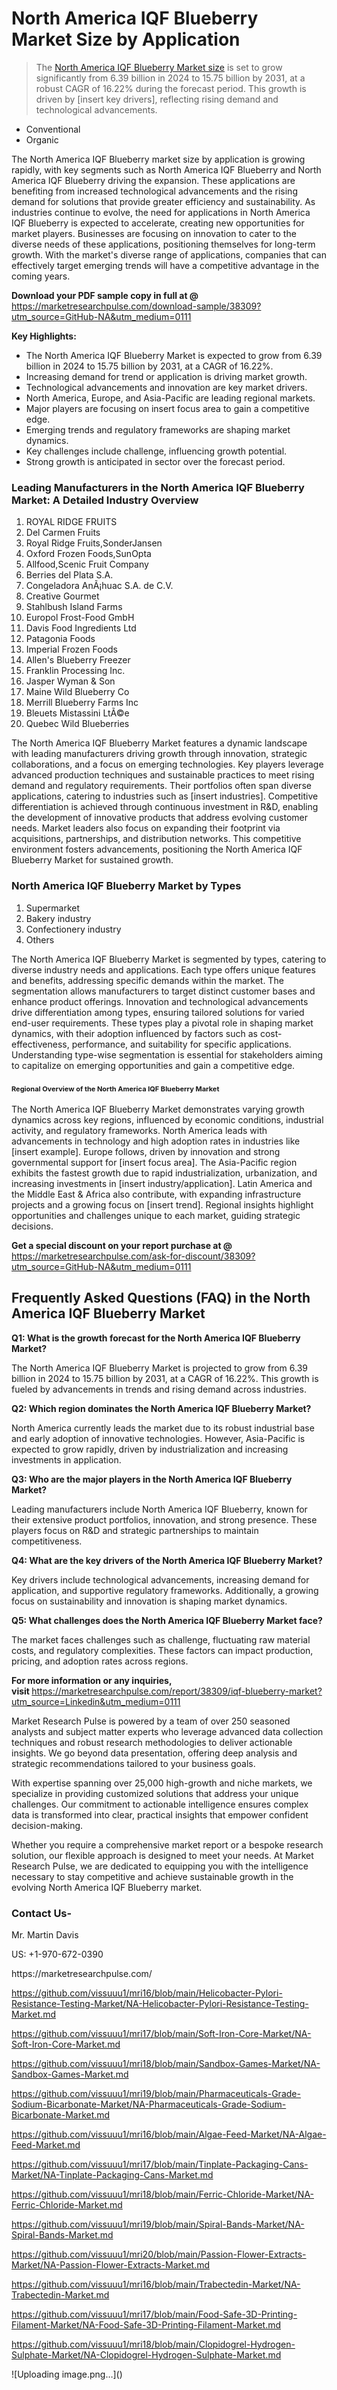 <h1>North America IQF Blueberry Market&nbsp;Size by Application</h1><blockquote><p>The <a href="https://marketresearchpulse.com/download-sample/38309?utm_source=GitHub-NA&amp;utm_medium=0111">North America IQF Blueberry Market size</a> is set to grow significantly from 6.39 billion in 2024 to 15.75 billion by 2031, at a robust CAGR of 16.22% during the forecast period. This growth is driven by [insert key drivers], reflecting rising demand and technological advancements.</p></blockquote><ul><li>Conventional<li> Organic</li></ul><p>The North America IQF Blueberry market size by application is growing rapidly, with key segments such as North America IQF Blueberry and North America IQF Blueberry driving the expansion. These applications are benefiting from increased technological advancements and the rising demand for solutions that provide greater efficiency and sustainability. As industries continue to evolve, the need for applications in North America IQF Blueberry is expected to accelerate, creating new opportunities for market players. Businesses are focusing on innovation to cater to the diverse needs of these applications, positioning themselves for long-term growth. With the market's diverse range of applications, companies that can effectively target emerging trends will have a competitive advantage in the coming years.</p><p><strong>Download your PDF sample copy in full at @ </strong><a href="https://marketresearchpulse.com/download-sample/38309?utm_source=GitHub-NA&amp;utm_medium=0111">https://marketresearchpulse.com/download-sample/38309?utm_source=GitHub-NA&amp;utm_medium=0111</a></p><p><strong>Key Highlights: </strong></p><ul><li>The North America IQF Blueberry Market is expected to grow from 6.39 billion in 2024 to 15.75 billion by 2031, at a CAGR of 16.22%.</li><li>Increasing demand for trend or application is driving market growth.</li><li>Technological advancements and innovation are key market drivers.</li><li>North America, Europe, and Asia-Pacific are leading regional markets.</li><li>Major players are focusing on insert focus area to gain a competitive edge.</li><li>Emerging trends and regulatory frameworks are shaping market dynamics.</li><li>Key challenges include challenge, influencing growth potential.</li><li>Strong growth is anticipated in sector over the forecast period.</li></ul><h3>Leading Manufacturers in the North America IQF Blueberry Market: A Detailed Industry Overview</h3><ol><li>ROYAL RIDGE FRUITS</li><li>Del Carmen Fruits</li><li>Royal Ridge Fruits,SonderJansen</li><li>Oxford Frozen Foods,SunOpta</li><li>Allfood,Scenic Fruit Company</li><li>Berries del Plata S.A.</li><li>Congeladora AnÃ¡huac S.A. de C.V.</li><li>Creative Gourmet</li><li>Stahlbush Island Farms</li><li>Europol Frost-Food GmbH</li><li>Davis Food Ingredients Ltd</li><li>Patagonia Foods</li><li>Imperial Frozen Foods</li><li>Allen's Blueberry Freezer</li><li>Franklin Processing Inc.</li><li>Jasper Wyman & Son</li><li>Maine Wild Blueberry Co</li><li>Merrill Blueberry Farms Inc</li><li>Bleuets Mistassini LtÃ©e</li><li>Quebec Wild Blueberries</li></ol><div class="flex max-w-full flex-col flex-grow"><div class="min-h-8 text-message flex w-full flex-col items-end gap-2 whitespace-normal break-words [.text-message+&amp;]:mt-5" dir="auto" data-message-author-role="assistant" data-message-id="fd8432e4-4910-450d-b182-61b7bfb0a01f" data-message-model-slug="gpt-4o"><div class="flex w-full flex-col gap-1 empty:hidden first:pt-[3px]"><div class="markdown prose w-full break-words dark:prose-invert light"><p>The North America IQF Blueberry Market features a dynamic landscape with leading manufacturers driving growth through innovation, strategic collaborations, and a focus on emerging technologies. Key players leverage advanced production techniques and sustainable practices to meet rising demand and regulatory requirements. Their portfolios often span diverse applications, catering to industries such as [insert industries]. Competitive differentiation is achieved through continuous investment in R&amp;D, enabling the development of innovative products that address evolving customer needs. Market leaders also focus on expanding their footprint via acquisitions, partnerships, and distribution networks. This competitive environment fosters advancements, positioning the North America IQF Blueberry Market for sustained growth.</p></div></div></div></div><h3>North America IQF Blueberry Market by Types</h3><ol><li>Supermarket<li> Bakery industry<li> Confectionery industry<li> Others </li></ol><div class="flex max-w-full flex-col flex-grow"><div class="min-h-8 text-message flex w-full flex-col items-end gap-2 whitespace-normal break-words [.text-message+&amp;]:mt-5" dir="auto" data-message-author-role="assistant" data-message-id="084470be-0bb7-4664-bddf-5156b4f41249" data-message-model-slug="gpt-4o-mini"><div class="flex w-full flex-col gap-1 empty:hidden first:pt-[3px]"><div class="markdown prose w-full break-words dark:prose-invert light"><p>The North America IQF Blueberry Market is segmented by types, catering to diverse industry needs and applications. Each type offers unique features and benefits, addressing specific demands within the market. The segmentation allows manufacturers to target distinct customer bases and enhance product offerings. Innovation and technological advancements drive differentiation among types, ensuring tailored solutions for varied end-user requirements. These types play a pivotal role in shaping market dynamics, with their adoption influenced by factors such as cost-effectiveness, performance, and suitability for specific applications. Understanding type-wise segmentation is essential for stakeholders aiming to capitalize on emerging opportunities and gain a competitive edge.</p></div></div></div></div><h3><span style="font-size: 11px;">Regional Overview of the North America IQF Blueberry Market</span></h3><div class="flex max-w-full flex-col flex-grow"><div class="min-h-8 text-message flex w-full flex-col items-end gap-2 whitespace-normal break-words [.text-message+&amp;]:mt-5" dir="auto" data-message-author-role="assistant" data-message-id="e9038762-ce64-4e30-91c9-9bd413514231" data-message-model-slug="gpt-4o-mini"><div class="flex w-full flex-col gap-1 empty:hidden first:pt-[3px]"><div class="markdown prose w-full break-words dark:prose-invert light"><p>The North America IQF Blueberry Market demonstrates varying growth dynamics across key regions, influenced by economic conditions, industrial activity, and regulatory frameworks. North America leads with advancements in technology and high adoption rates in industries like [insert example]. Europe follows, driven by innovation and strong governmental support for [insert focus area]. The Asia-Pacific region exhibits the fastest growth due to rapid industrialization, urbanization, and increasing investments in [insert industry/application]. Latin America and the Middle East &amp; Africa also contribute, with expanding infrastructure projects and a growing focus on [insert trend]. Regional insights highlight opportunities and challenges unique to each market, guiding strategic decisions.</p></div></div></div></div><p><strong>Get a special discount on your report purchase at @ </strong><a href="https://marketresearchpulse.com/ask-for-discount/38309?utm_source=GitHub-NA&amp;utm_medium=0111">https://marketresearchpulse.com/ask-for-discount/38309?utm_source=GitHub-NA&amp;utm_medium=0111</a></p><h2>Frequently Asked Questions (FAQ) in the North America IQF Blueberry Market</h2><p><strong>Q1: What is the growth forecast for the North America IQF Blueberry Market?</strong></p><p>The North America IQF Blueberry Market is projected to grow from 6.39 billion in 2024 to 15.75 billion by 2031, at a CAGR of 16.22%. This growth is fueled by advancements in trends and rising demand across industries.</p><p><strong>Q2: Which region dominates the North America IQF Blueberry Market?</strong></p><p>North America currently leads the market due to its robust industrial base and early adoption of innovative technologies. However, Asia-Pacific is expected to grow rapidly, driven by industrialization and increasing investments in application.</p><p><strong>Q3: Who are the major players in the North America IQF Blueberry Market?</strong></p><p>Leading manufacturers include North America IQF Blueberry, known for their extensive product portfolios, innovation, and strong presence. These players focus on R&amp;D and strategic partnerships to maintain competitiveness.</p><p><strong>Q4: What are the key drivers of the North America IQF Blueberry Market?</strong></p><p>Key drivers include technological advancements, increasing demand for application, and supportive regulatory frameworks. Additionally, a growing focus on sustainability and innovation is shaping market dynamics.</p><p><strong>Q5: What challenges does the North America IQF Blueberry Market face?</strong></p><p>The market faces challenges such as challenge, fluctuating raw material costs, and regulatory complexities. These factors can impact production, pricing, and adoption rates across regions.</p><p><strong>For more information or any inquiries, visit&nbsp;</strong><a href="https://marketresearchpulse.com/report/38309/iqf-blueberry-market?utm_source=Linkedin&utm_medium=0111">https://marketresearchpulse.com/report/38309/iqf-blueberry-market?utm_source=Linkedin&utm_medium=0111</a></p><p>Market Research Pulse is powered by a team of over 250 seasoned analysts and subject matter experts who leverage advanced data collection techniques and robust research methodologies to deliver actionable insights. We go beyond data presentation, offering deep analysis and strategic recommendations tailored to your business goals.</p><p>With expertise spanning over 25,000 high-growth and niche markets, we specialize in providing customized solutions that address your unique challenges. Our commitment to actionable intelligence ensures complex data is transformed into clear, practical insights that empower confident decision-making.</p><p>Whether you require a comprehensive market report or a bespoke research solution, our flexible approach is designed to meet your needs. At Market Research Pulse, we are dedicated to equipping you with the intelligence necessary to stay competitive and achieve sustainable growth in the evolving North America IQF Blueberry market.</p><h3><strong>Contact Us-</strong></h3><p>Mr. Martin Davis</p><p>US: +1-970-672-0390</p><p>https://marketresearchpulse.com/</p><p><a href="https://github.com/vissuuu1/mri16/blob/main/Helicobacter-Pylori-Resistance-Testing-Market/NA-Helicobacter-Pylori-Resistance-Testing-Market.md">https://github.com/vissuuu1/mri16/blob/main/Helicobacter-Pylori-Resistance-Testing-Market/NA-Helicobacter-Pylori-Resistance-Testing-Market.md</a></p><p><a href="https://github.com/vissuuu1/mri17/blob/main/Soft-Iron-Core-Market/NA-Soft-Iron-Core-Market.md">https://github.com/vissuuu1/mri17/blob/main/Soft-Iron-Core-Market/NA-Soft-Iron-Core-Market.md</a></p><p><a href="https://github.com/vissuuu1/mri18/blob/main/Sandbox-Games-Market/NA-Sandbox-Games-Market.md">https://github.com/vissuuu1/mri18/blob/main/Sandbox-Games-Market/NA-Sandbox-Games-Market.md</a></p><p><a href="https://github.com/vissuuu1/mri19/blob/main/Pharmaceuticals-Grade-Sodium-Bicarbonate-Market/NA-Pharmaceuticals-Grade-Sodium-Bicarbonate-Market.md">https://github.com/vissuuu1/mri19/blob/main/Pharmaceuticals-Grade-Sodium-Bicarbonate-Market/NA-Pharmaceuticals-Grade-Sodium-Bicarbonate-Market.md</a></p><p><a href="https://github.com/vissuuu1/mri16/blob/main/Algae-Feed-Market/NA-Algae-Feed-Market.md">https://github.com/vissuuu1/mri16/blob/main/Algae-Feed-Market/NA-Algae-Feed-Market.md</a></p><p><a href="https://github.com/vissuuu1/mri17/blob/main/Tinplate-Packaging-Cans-Market/NA-Tinplate-Packaging-Cans-Market.md">https://github.com/vissuuu1/mri17/blob/main/Tinplate-Packaging-Cans-Market/NA-Tinplate-Packaging-Cans-Market.md</a></p><p><a href="https://github.com/vissuuu1/mri18/blob/main/Ferric-Chloride-Market/NA-Ferric-Chloride-Market.md">https://github.com/vissuuu1/mri18/blob/main/Ferric-Chloride-Market/NA-Ferric-Chloride-Market.md</a></p><p><a href="https://github.com/vissuuu1/mri19/blob/main/Spiral-Bands-Market/NA-Spiral-Bands-Market.md">https://github.com/vissuuu1/mri19/blob/main/Spiral-Bands-Market/NA-Spiral-Bands-Market.md</a></p><p><a href="https://github.com/vissuuu1/mri20/blob/main/Passion-Flower-Extracts-Market/NA-Passion-Flower-Extracts-Market.md">https://github.com/vissuuu1/mri20/blob/main/Passion-Flower-Extracts-Market/NA-Passion-Flower-Extracts-Market.md</a></p><p><a href="https://github.com/vissuuu1/mri16/blob/main/Trabectedin-Market/NA-Trabectedin-Market.md">https://github.com/vissuuu1/mri16/blob/main/Trabectedin-Market/NA-Trabectedin-Market.md</a></p><p><a href="https://github.com/vissuuu1/mri17/blob/main/Food-Safe-3D-Printing-Filament-Market/NA-Food-Safe-3D-Printing-Filament-Market.md">https://github.com/vissuuu1/mri17/blob/main/Food-Safe-3D-Printing-Filament-Market/NA-Food-Safe-3D-Printing-Filament-Market.md</a></p><p><a href="https://github.com/vissuuu1/mri18/blob/main/Clopidogrel-Hydrogen-Sulphate-Market/NA-Clopidogrel-Hydrogen-Sulphate-Market.md">https://github.com/vissuuu1/mri18/blob/main/Clopidogrel-Hydrogen-Sulphate-Market/NA-Clopidogrel-Hydrogen-Sulphate-Market.md</a></p>
![Uploading image.png…]()
